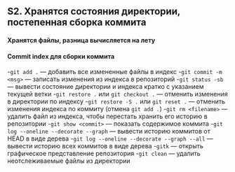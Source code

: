 ## S2. Хранятся состояния директории, постепенная сборка коммита
#### Хранятся файлы, разница вычисляется на лету
#### Commit index для сборки коммита
-`git add .` — добавить все измененные файлы в индекс
-`git commit -m <msg>` — записать изменения из индекса в репозиторий
-`git status -sb` — вывести состояние директории и индекса кратко с указанием текущей ветки
-`git restore .` или `git checkout .` — отменить изменения в директории по индексу
-`git restore -S .` или `git reset .` — отменить изменения индекса по коммиту (отмена `git add .`)
-`git rm <filename>` — удалить файл из индекса, чтобы перестать хранить его историю в репозитории
-`git show <commit>` — показать содержимое коммита
-`git log --oneline --decorate --graph` — вывести историю коммитов от HEAD в виде дерева
-`git log --oneline --decorate --graph --all` — вывести историю всех коммитов в виде дерева
-`gitk` — открыть графическое представление репозитория
-`git clean` — удалить неотслеживаемые файлы из директории